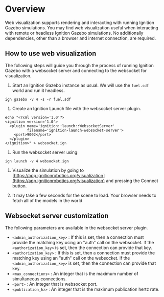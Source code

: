 # Overview

Web visualization supports rendering and interacting with running Ignition
Gazebo simulations. You may find web visualization useful
when interacting with remote or headless Ignition Gazebo simulations. No
additionally dependencies, other than a browser and internet connection, are
required.

## How to use web visualization

The following steps will guide you through the process of running Ignition
Gazebo with a websocket server and connecting to the websocket for
visualization. 

1. Start an Ignition Gazebo instance as usual. We will use the `fuel.sdf`
   world and run it headless.
```
ign gazebo -v 4 -s -r fuel.sdf
```

1. Create an Ignition Launch file with the websocket server plugin.
```
echo "<?xml version='1.0'?>
<ignition version='1.0'>
  <plugin name='ignition::launch::WebsocketServer'
          filename='ignition-launch-websocket-server'>
    <port>9002</port>
  </plugin>
</ignition>" > websocket.ign
```

1. Run the websocket server using
```
ign launch -v 4 websocket.ign
```

1. Visualize the simulation by going to
   [https://app.ignitionrobotics.org/visualization](https://app.ignitionrobotics.org/visualization) and pressing the Connect button.

1. It may take a few seconds for the scene to load. Your browser needs to
   fetch all of the models in the world.

## Websocket server customization

The following parameters are available in the websocket server plugin.

  * `<admin_authorization_key>` : If this is set, then a connection must provide the matching key using an "auth" call on the websocket. If the `<authorization_key>` is set, then the connection can provide that key.
  * `<authorization_key>` : If this is set, then a connection must provide the
matching key using an "auth" call on the websocket. If the `<admin_authorization_key>` is set, then the connection can provide that key.
  * `<max_connections>` : An integer that is the maximum number of simultaneous connections.
  * `<port>` : An integer that is websocket port.
  * `<publication_hz>` : An integer that is the maximum publication hertz rate.
